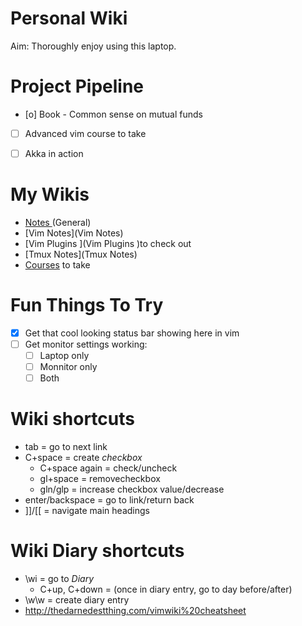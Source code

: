 # Personal Wiki

Aim: Thoroughly enjoy using this laptop.

# Project Pipeline

* [o] Book - Common sense on mutual funds
* [ ] Advanced vim course to take
* [ ] Akka in action


# My Wikis

* [Notes ](Notes )(General)
* [Vim Notes](Vim Notes)
* [Vim Plugins ](Vim Plugins )to check out
* [Tmux Notes](Tmux Notes)
* [Courses](Courses) to take

# Fun Things To Try

* [X] Get that cool looking status bar showing here in vim
* [ ] Get monitor settings working:
    * [ ] Laptop only
    * [ ] Monnitor only
    * [ ] Both

# Wiki shortcuts

* tab = go to next link
* C+space = create *checkbox*
    * C+space again = check/uncheck
    * gl+space = removecheckbox
    * gln/glp = increase checkbox value/decrease
* enter/backspace = go to link/return back
* ]]/[[ = navigate main headings

# Wiki Diary shortcuts

* \wi = go to *Diary*
    * C+up, C+down = (once in diary entry, go to day before/after)
* \w\w = create diary entry
* http://thedarnedestthing.com/vimwiki%20cheatsheet


